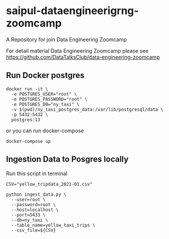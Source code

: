 # saipul-dataengineerigrng-zoomcamp
A Repository for join Data Engineering Zoomcamp

For detail material Data Engineering Zoomcamp please see https://github.com/DataTalksClub/data-engineering-zoomcamp

## Run Docker postgres
```
docker run -it \
  -e POSTGRES_USER="root" \
  -e POSTGRES_PASSWORD="root" \
  -e POSTGRES_DB="ny_taxi" \
  -v $(pwd)/ny_taxi_postgres_data:/var/lib/postgresql/data \
  -p 5432:5432 \
  postgres:13
```

or you can run docker-compose
```
docker-compose up
```

## Ingestion Data to Posgres locally
Run this script in terminal

```
CSV="yellow_tripdata_2021-01.csv"

python ingest_data.py \
  --user=root \
  --password=root \
  --host=localhost \
  --port=5433 \
  --db=ny_taxi \
  --table_name=yellow_taxi_trips \
  --csv_file=${CSV}
  ```

